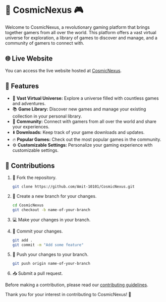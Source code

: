 # 🚀 CosmicNexus 🎮

Welcome to CosmicNexus, a revolutionary gaming platform that brings together gamers from all over the world. This platform offers a vast virtual universe for exploration, a library of games to discover and manage, and a community of gamers to connect with.

## 🌐 Live Website

You can access the live website hosted at [CosmicNexus](https://cosmicnexus.netlify.app).

## 🌌 Features

-   🌠 **Vast Virtual Universe:** Explore a universe filled with countless games and adventures.
-   📚 **Game Library:** Discover new games and manage your existing collection in your personal library.
-   👥 **Community:** Connect with gamers from all over the world and share your experiences.
-   ⬇️ **Downloads:** Keep track of your game downloads and updates.
-   🔥 **Popular Games:** Check out the most popular games in the community.
-   ⚙️ **Customizable Settings:** Personalize your gaming experience with customizable settings.

## 🤝 Contributions

1. 🍴 Fork the repository.

    ```sh
    git clone https://github.com/Amit-10101/CosmicNexus.git
    ```

2. 🌿 Create a new branch for your changes.

    ```sh
    cd CosmicNexus
    git checkout -b name-of-your-branch
    ```

3. 💻 Make your changes in your branch.

4. 📝 Commit your changes.

    ```sh
    git add .
    git commit -m "Add some feature"
    ```

5. 🚀 Push your changes to your branch.

    ```sh
    git push origin name-of-your-branch
    ```

6. 📥 Submit a pull request.

Before making a contribution, please read our [contributing guidelines](CONTRIBUTING.md).

Thank you for your interest in contributing to CosmicNexus! 🎉

